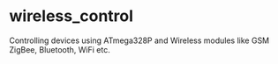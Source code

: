 # wireless_control
Controlling devices using ATmega328P and Wireless modules like GSM ZigBee, Bluetooth, WiFi etc.
